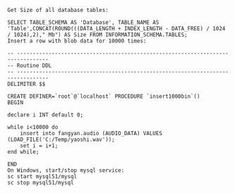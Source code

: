     Get Size of all database tables:

    SELECT TABLE_SCHEMA AS 'Database', TABLE_NAME AS 'Table',CONCAT(ROUND(((DATA_LENGTH + INDEX_LENGTH - DATA_FREE) / 1024 / 1024),2)," Mb") AS Size FROM INFORMATION_SCHEMA.TABLES;
    Insert a row with blob data for 10000 times:

    -- --------------------------------------------------------------------------------
    -- Routine DDL
    -- --------------------------------------------------------------------------------
    DELIMITER $$

    CREATE DEFINER=`root`@`localhost` PROCEDURE `insert1000bin`()
    BEGIN

    declare i INT default 0;

    while i<10000 do
        insert into fangyan.audio (AUDIO_DATA) VALUES (LOAD_FILE('C:/Temp/yaoshi.wav'));
        set i = i+1;
    end while;

    END
    On Windows, start/stop mysql service:
    sc start mysql51/mysql
    sc stop mysql51/mysql
